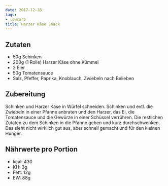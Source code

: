 ```yaml
---
date: 2017-12-18
tags:
- lowcarb
title: Harzer Käse Snack
---
```


## Zutaten
- 50g Schinken
- 200g (1 Rolle) Harzer Käse ohne Kümmel
- 2 Eier
- 50g Tomatensauce
- Salz, Pfeffer, Paprika, Knoblauch, Zwiebeln nach Belieben

## Zubereitung
Schinken und Harzer Käse in Würfel schneiden.
Schinken und evtl. die Zwiebeln in einer Pfanne anbraten und den Harzer, das Ei, die Tomatensauce und die Gewürze in einer Schüssel verrühren.
Die restlichen Zutaten zu dem Schinken in die Pfanne geben und kurz durchschwenken.
Das sieht nicht wirklich gut aus, aber schnell gemacht und für den kleinen Hunger.

## Nährwerte pro Portion
- kcal: 430
- KH:     3g
- Fett:  12g
- EW:    88g
